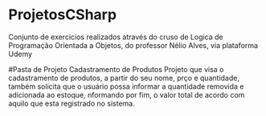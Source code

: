# ProjetosCSharp
 Conjunto de exercicios realizados através do cruso de Logica de Programação Orientada a Objetos, do professor Nélio Alves, via plataforma Udemy

#Pasta de Projeto Cadastramento de Produtos
  Projeto que visa o cadastramento de produtos, a partir do seu nome, prço e quantidade, também solicita que o usuário possa informar a quantidade removida e adicionada ao estoque, nformando por fim, o valor total de acordo com aquilo que esta registrado no sistema.

